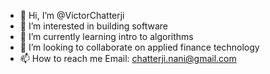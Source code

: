- 👋 Hi, I’m @VictorChatterji
- 👀 I’m interested in building software
- 🌱 I’m currently learning intro to algorithms
- 💞️ I’m looking to collaborate on applied finance technology
- 📫 How to reach me Email: chatterji.nani@gmail.com

<!---
VictorChatterji/VictorChatterji is a ✨ special ✨ repository because its `README.md` (this file) appears on your GitHub profile.
You can click the Preview link to take a look at your changes.
--->

